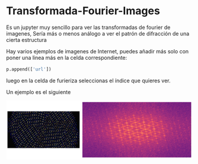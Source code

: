 # Transformada-Fourier-Images

Es un jupyter muy sencillo para ver las transformadas de fourier de imagenes, Sería más o menos análogo a ver el patrón de difracción de una cierta estructura

Hay varios ejemplos de imagenes de Internet, puedes añadir más solo con poner una linea más en la celda correspondiente:

```py
p.append(['url'])
```

luego en la celda de furieriza seleccionas el índice que quieres ver.

Un ejemplo es el siguiente

![ejemplo](./ejemplo.png)
